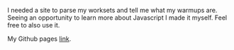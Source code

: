 I needed a site to parse my worksets and tell me what my warmups are. Seeing an opportunity to learn more about Javascript I made it myself. Feel free to also use it.

My Github pages [link](https://eliya-g.github.io/Barbell-Workout-Planner/).
